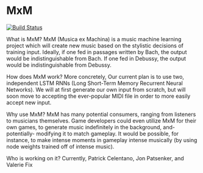 # MxM
[![Build Status](https://travis-ci.org/PatrickCelentano/MxM.svg?branch=master)](https://travis-ci.org/PatrickCelentano/MxM)

What is MxM?
	MxM (Musica ex Machina) is a music machine learning project which will create new music based on the stylistic decisions of training input. Ideally, if one fed in passages written by Bach, the output would be indistinguishable from Bach. If one fed in Debussy, the output would be indistinguishable from Debussy.

How does MxM work?
	More concretely, Our current plan is to use two, independent LSTM RNNs (Long Short-Term Memory Recurrent Neural Networks). We will at first generate our own input from scratch, but will soon move to accepting the ever-popular MIDI file in order to more easily accept new input.

Why use MxM?
	MxM has many potential consumers, ranging from listeners to musicians themselves. Game developers could even utilize MxM for their own games, to generate music indefinitely in the background, and- potentially- modifying it to match gameplay. It would be possible, for instance, to make intense moments in gameplay intense musically (by using node weights trained off of intense music).

Who is working on it?
    Currently, Patrick Celentano, Jon Patsenker, and Valerie Fix
